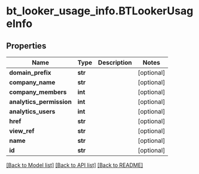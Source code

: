 # bt_looker_usage_info.BTLookerUsageInfo

## Properties
Name | Type | Description | Notes
------------ | ------------- | ------------- | -------------
**domain_prefix** | **str** |  | [optional] 
**company_name** | **str** |  | [optional] 
**company_members** | **int** |  | [optional] 
**analytics_permission** | **int** |  | [optional] 
**analytics_users** | **int** |  | [optional] 
**href** | **str** |  | [optional] 
**view_ref** | **str** |  | [optional] 
**name** | **str** |  | [optional] 
**id** | **str** |  | [optional] 

[[Back to Model list]](../README.md#documentation-for-models) [[Back to API list]](../README.md#documentation-for-api-endpoints) [[Back to README]](../README.md)


